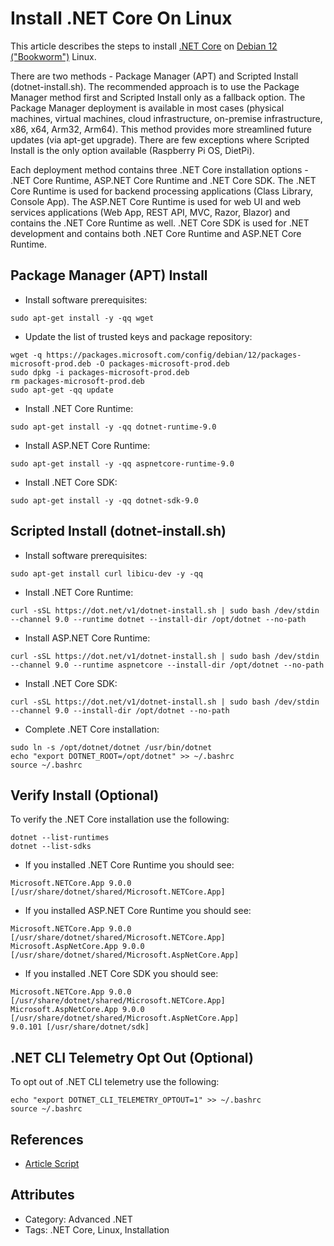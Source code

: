 # Install .NET Core On Linux

This article describes the steps to install [.NET Core](https://dotnet.microsoft.com/) on [Debian 12 ("Bookworm")](https://www.debian.org/) Linux.

There are two methods - Package Manager (APT) and Scripted Install (dotnet-install.sh). The recommended approach is to use the Package Manager method first and Scripted Install only as a fallback option. The Package Manager deployment is available in most cases (physical machines, virtual machines, cloud infrastructure, on-premise infrastructure, x86, x64, Arm32, Arm64). This method provides more streamlined future updates (via apt-get upgrade). There are few exceptions where Scripted Install is the only option available (Raspberry Pi OS, DietPi).

Each deployment method contains three .NET Core installation options - .NET Core Runtime, ASP.NET Core Runtime and .NET Core SDK. The .NET Core Runtime is used for backend processing applications (Class Library, Console App). The ASP.NET Core Runtime is used for web UI and web services applications (Web App, REST API, MVC, Razor, Blazor) and contains the .NET Core Runtime as well. .NET Core SDK is used for .NET development and contains both .NET Core Runtime and ASP.NET Core Runtime.

## Package Manager (APT) Install

* Install software prerequisites:

```sudo apt-get install -y -qq wget```

* Update the list of trusted keys and package repository:

```
wget -q https://packages.microsoft.com/config/debian/12/packages-microsoft-prod.deb -O packages-microsoft-prod.deb
sudo dpkg -i packages-microsoft-prod.deb
rm packages-microsoft-prod.deb
sudo apt-get -qq update
```

* Install .NET Core Runtime:

```sudo apt-get install -y -qq dotnet-runtime-9.0```

* Install ASP.NET Core Runtime:

```sudo apt-get install -y -qq aspnetcore-runtime-9.0```

* Install .NET Core SDK:

```sudo apt-get install -y -qq dotnet-sdk-9.0```

## Scripted Install (dotnet-install.sh)

* Install software prerequisites:

```sudo apt-get install curl libicu-dev -y -qq```

* Install .NET Core Runtime:

```curl -sSL https://dot.net/v1/dotnet-install.sh | sudo bash /dev/stdin --channel 9.0 --runtime dotnet --install-dir /opt/dotnet --no-path```

* Install ASP.NET Core Runtime:

```curl -sSL https://dot.net/v1/dotnet-install.sh | sudo bash /dev/stdin --channel 9.0 --runtime aspnetcore --install-dir /opt/dotnet --no-path```

* Install .NET Core SDK:

```curl -sSL https://dot.net/v1/dotnet-install.sh | sudo bash /dev/stdin --channel 9.0 --install-dir /opt/dotnet --no-path```

* Complete .NET Core installation:

```
sudo ln -s /opt/dotnet/dotnet /usr/bin/dotnet
echo "export DOTNET_ROOT=/opt/dotnet" >> ~/.bashrc
source ~/.bashrc
```

## Verify Install (Optional)

To verify the .NET Core installation use the following:

```
dotnet --list-runtimes
dotnet --list-sdks
```

* If you installed .NET Core Runtime you should see:

```
Microsoft.NETCore.App 9.0.0 [/usr/share/dotnet/shared/Microsoft.NETCore.App]
```

* If you installed ASP.NET Core Runtime you should see:

```
Microsoft.NETCore.App 9.0.0 [/usr/share/dotnet/shared/Microsoft.NETCore.App]
Microsoft.AspNetCore.App 9.0.0 [/usr/share/dotnet/shared/Microsoft.AspNetCore.App]
```

* If you installed .NET Core SDK you should see:

```
Microsoft.NETCore.App 9.0.0 [/usr/share/dotnet/shared/Microsoft.NETCore.App]
Microsoft.AspNetCore.App 9.0.0 [/usr/share/dotnet/shared/Microsoft.AspNetCore.App]
9.0.101 [/usr/share/dotnet/sdk]
```

## .NET CLI Telemetry Opt Out (Optional)

To opt out of .NET CLI telemetry use the following:

```
echo "export DOTNET_CLI_TELEMETRY_OPTOUT=1" >> ~/.bashrc
source ~/.bashrc
```

## References

* [Article Script](https://github.com/meriffa/blog/blob/main/Resources/Scripts/Install%20.NET%20Core%20On%20Linux.sh)

## Attributes

* Category: Advanced .NET
* Tags: .NET Core, Linux, Installation